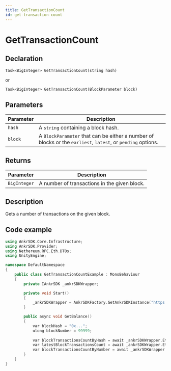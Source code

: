 ```yaml
---
title: GetTransactionCount
id: get-transaction-count
---
```


# GetTransactionCount

## Declaration

`Task<BigInteger> GetTransactionCount(string hash)`

or

`Task<BigInteger> GetTransactionCount(BlockParameter block)`

## Parameters

| Parameter | Description                                                                                                 |
|-----------|-------------------------------------------------------------------------------------------------------------|
| `hash`    | A `string` containing a block hash.                                                                         |
| `block`   | A `BlockParameter` that can be either a number of blocks or the `earliest`, `latest`, or `pending` options. |

## Returns

| Parameter    | Description                                  |
|--------------|----------------------------------------------|
| `BigInteger` | A number of transactions in the given block. |

## Description

Gets a number of transactions on the given block.

## Code example

```C++
using AnkrSDK.Core.Infrastructure;
using AnkrSDK.Provider;
using Nethereum.RPC.Eth.DTOs;
using UnityEngine;

namespace DefaultNamespace
{
    public class GetTransactionCountExample : MonoBehaviour
    {
        private IAnkrSDK _ankrSDKWrapper;

        private void Start()
        {
            _ankrSDKWrapper = AnkrSDKFactory.GetAnkrSDKInstance("https://...");
        }

        public async void GetBalance()
        {
            var blockHash = "0x...";
            ulong blockNumber = 99999;
            
            var blockTransactionsCountByHash = await _ankrSDKWrapper.Eth.GetTransactionCount(blockHash);
            var latestBlockTransactionsCount = await _ankrSDKWrapper.Eth.GetTransactionCount(BlockParameter.CreateLatest());
            var blockTransactionsCountByNumber = await _ankrSDKWrapper.Eth.GetTransactionCount(new BlockParameter(blockNumber));
        }
    }
}
```
